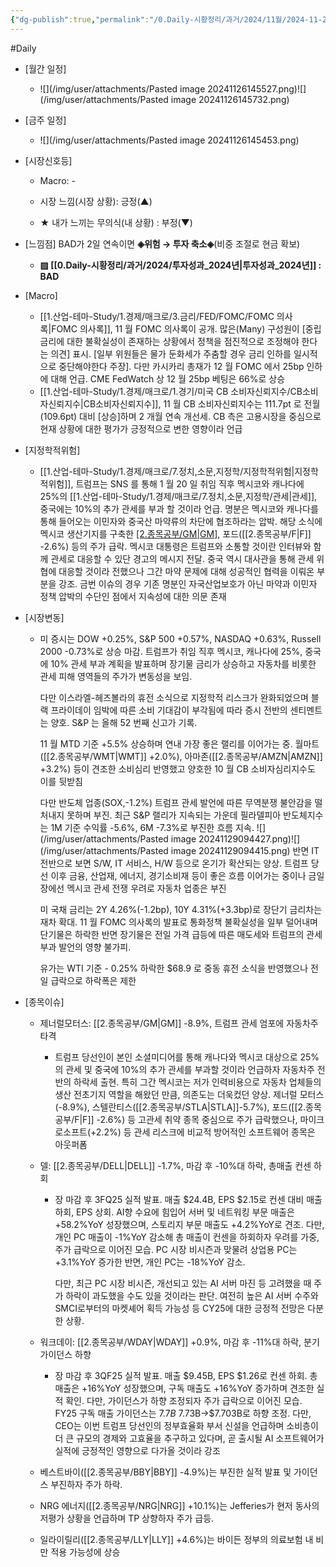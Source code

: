 ```yaml
---
{"dg-publish":true,"permalink":"/0.Daily-시황정리/과거/2024/11월/2024-11-27/","created":"2024-11-28T13:44:12.106+09:00","updated":"2025-06-03T20:08:43.632+09:00"}
---
```


#Daily 


- [월간 일정]
	- ![](/img/user/attachments/Pasted image 20241126145527.png)![](/img/user/attachments/Pasted image 20241126145732.png)

- [금주 일정]
	- ![](/img/user/attachments/Pasted image 20241126145453.png)




- [시장신호등]
	- Macro: -
	  
	- 시장 느낌(시장 상황): 긍정(▲)
	- ★ 내가 느끼는 무의식(내 상황) : 부정(▼)




- [느낌점] BAD가 2일 연속이면 **◈위험 → 투자 축소◈**(비중 조절로 현금 확보)
	- **▨ [[0.Daily-시황정리/과거/2024/투자성과_2024년\|투자성과_2024년]] : BAD**





- [Macro]
	- [[1.산업-테마-Study/1.경제/매크로/3.금리/FED/FOMC/FOMC 의사록\|FOMC 의사록]], 11 월 FOMC 의사록이 공개. 많은(Many) 구성원이 [중립금리에 대한 불확실성이 존재하는 상황에서 정책을 점진적으로 조정해야 한다는 의견] 표시. [일부 위원들은 물가 둔화세가 주춤할 경우 금리 인하를 일시적으로 중단해야한다 주장]. 다만 카시카리 총재가 12 월 FOMC 에서 25bp 인하에 대해 언급. CME FedWatch 상 12 월 25bp 베팅은 66%로 상승
	- [[1.산업-테마-Study/1.경제/매크로/1.경기/미국 CB 소비자신뢰지수/CB소비자신뢰지수\|CB소비자신뢰지수]], 11 월 CB 소비자신뢰지수는 111.7pt 로 전월(109.6pt) 대비 [상승]하며 2 개월 연속 개선세. CB 측은 고용시장을 중심으로 현재 상황에 대한 평가가 긍정적으로 변한 영향이라 언급




- [지정학적위험]
	- [[1.산업-테마-Study/1.경제/매크로/7.정치,소문,지정학/지정학적위험\|지정학적위험]], 트럼프는 SNS 를 통해 1 월 20 일 취임 직후 멕시코와 캐나다에 25%의 [[1.산업-테마-Study/1.경제/매크로/7.정치,소문,지정학/관세\|관세]], 중국에는 10%의 추가 관세를 부과 할 것이라 언급. 명분은 멕시코와 캐나다를 통해 들어오는 이민자와 중국산 마약류의 차단에 협조하라는 압박. 해당 소식에 멕시코 생산기지를 구축한 [[2.종목공부/GM\|GM]](-9.0%), 포드([[2.종목공부/F\|F]] -2.6%) 등의 주가 급락. 멕시코 대통령은 트럼프와 소통할 것이란 인터뷰와 함께 관세로 대응할 수 있단 경고의 메시지 전달. 중국 역시 대사관을 통해 관세 위협에 대응할 것이라 전했으나 그간 마약 문제에 대해 성공적인 협력을 이뤄온 부분을 강조. 금번 이슈의 경우 기존 명분인 자국산업보호가 아닌 마약과 이민자 정책 압박의 수단인 점에서 지속성에 대한 의문 존재





- [시장변동]
	- 미 증시는 DOW +0.25%, S&P 500 +0.57%, NASDAQ +0.63%, Russell 2000 -0.73%로 상승 마감. 트럼프가 취임 직후 멕시코, 캐나다에 25%, 중국에 10% 관세 부과 계획을 발표하며 장기물 금리가 상승하고 자동차를 비롯한 관세 피해 영역들의 주가가 변동성을 보임. 
	  
	  다만 이스라엘-헤즈볼라의 휴전 소식으로 지정학적 리스크가 완화되었으며 블랙 프라이데이 임박에 따른 소비 기대감이 부각됨에 따라 증시 전반의 센티멘트는 양호. S&P 는 올해 52 번째 신고가 기록. 
	  
	  11 월 MTD 기준 +5.5% 상승하며 연내 가장 좋은 랠리를 이어가는 중. 월마트([[2.종목공부/WMT\|WMT]] +2.0%), 아마존([[2.종목공부/AMZN\|AMZN]] +3.2%) 등이 견조한 소비심리 반영했고 양호한 10 월 CB 소비자심리지수도 이를 뒷받침
	  
	  다만 반도체 업종(SOX,-1.2%) 트럼프 관세 발언에 따른 무역분쟁 불안감을 떨처내지 못하며 부진. 최근 S&P 랠리가 지속되는 가운데 필라델피아 반도체지수는 1M 기준 수익률 -5.6%, 6M -7.3%로 부진한 흐름 지속. ![](/img/user/attachments/Pasted image 20241129094427.png)![](/img/user/attachments/Pasted image 20241129094415.png)
	  반면 IT 전반으로 보면 S/W, IT 서비스, H/W 등으로 온기가 확산되는 양상. 트럼프 당선 이후 금융, 산업재, 에너지, 경기소비재 등이 좋은 흐름 이어가는 중이나 금일 장에선 멕시코 관세 전쟁 우려로 자동차 업종은 부진
	  
	  미 국채 금리는 2Y 4.26%(-1.2bp), 10Y 4.31%(+3.3bp)로 장단기 금리차는 재차 확대. 11 월 FOMC 의사록의 발표로 통화정책 불확실성을 일부 덜어내며 단기물은 하락한 반면 장기물은 전일 가격 급등에 따른 매도세와 트럼프의 관세 부과 발언의 영향 불가피. 
	  
	  유가는 WTI 기준 - 0.25% 하락한 $68.9 로 중동 휴전 소식을 반영했으나 전일 급락으로 하락폭은 제한






- [종목이슈]
	- 제너럴모터스: [[2.종목공부/GM\|GM]] -8.9%, 트럼프 관세 엄포에 자동차주 타격
		- 트럼프 당선인이 본인 소셜미디어를 통해 캐나다와 멕시코 대상으로 25%의 관세 및 중국에 10%의 추가 관세를 부과할 것이라 언급하자 자동차주 전반의 하락세 출현. 특히 그간 멕시코는 저가 인력비용으로 자동차 업체들의 생산 전초기지 역할을 해왔던 만큼, 의존도는 더욱컸던 양상. 제너럴 모터스(-8.9%), 스텔란티스([[2.종목공부/STLA\|STLA]]-5.7%), 포드([[2.종목공부/F\|F]] -2.6%) 등 고관세 취약 종목 중심으로 주가 급락했으나, 마이크로소프트(+2.2%) 등 관세 리스크에 비교적 방어적인 소프트웨어 종목은 아웃퍼폼
		  
	- 델: [[2.종목공부/DELL\|DELL]] -1.7%, 마감 후 -10%대 하락, 총매출 컨센 하회
		- 장 마감 후 3FQ25 실적 발표. 매출 $24.4B, EPS $2.15로 컨센 대비 매출 하회, EPS 상회. AI향 수요에 힘입어 서버 및 네트워킹 부문 매출은 +58.2%YoY 성장했으며, 스토리지 부문 매출도 +4.2%YoY로 견조. 다만, 개인 PC 매출이 -1%YoY 감소해 총 매출이 컨센을 하회하자 우려를 가중, 주가 급락으로 이어진 모습. PC 시장 비시즌과 맞물려 상업용 PC는 +3.1%YoY 증가한 반면, 개인 PC는 -18%YoY 감소.
		  
		  다만, 최근 PC 시장 비시즌, 개선되고 있는 AI 서버 마진 등 고려했을 때 주가 하락이 과도했을 수도 있을 것이라는 판단. 여전히 높은 AI 서버 수주와 SMCI로부터의 마켓셰어 획득 가능성 등 CY25에 대한 긍정적 전망은 다분한 상황.
		  
	- 워크데이: [[2.종목공부/WDAY\|WDAY]] +0.9%, 마감 후 -11%대 하락, 분기 가이던스 하향
		- 장 마감 후 3QF25 실적 발표. 매출 $9.45B, EPS $1.26로 컨센 하회. 총 매출은 +16%YoY 성장했으며, 구독 매출도 +16%YoY 증가하며 견조한 실적 확인. 다만, 가이던스가 하향 조정되자 주가 급락으로 이어진 모습. FY25 구독 매출 가이던스는 $7.7B~$7.73B→$7.703B로 하향 조정. 다만, CEO는 이번 트럼프 당선인의 정부효율화 부서 신설을 언급하며 소비층이 더 큰 규모의 경제와 고효율을 추구하고 있다며, 곧 출시될 AI 소프트웨어가 실적에 긍정적인 영향으로 다가올 것이라 강조
		  
	- 베스트바이([[2.종목공부/BBY\|BBY]] -4.9%)는 부진한 실적 발표 및 가이던스 부진하자 주가 하락.
	  
	- NRG 에너지([[2.종목공부/NRG\|NRG]] +10.1%)는 Jefferies가 현저 동사의 저평가 상황을 언급하며 TP 상향하자 주가 급등.
	  
	- 일라이릴리([[2.종목공부/LLY\|LLY]] +4.6%)는 바이든 정부의 의료보험 내 비만 적용 가능성에 상승